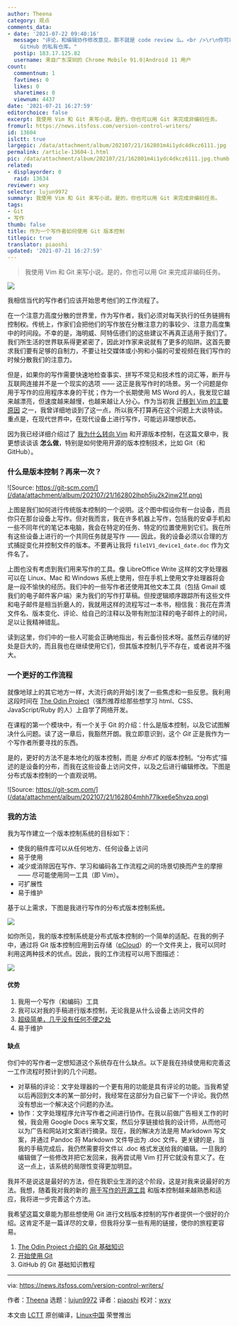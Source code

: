 ```yaml
---
author: Theena
category: 观点
comments_data:
- date: '2021-07-22 09:40:16'
  message: "评论，和编辑协作修改意见，那不就是 code review 么。<br />\r\n你可以搭建一个私人的 gitea，或如果你对保密性没有那么高，也可以使用
    GitHub 的私有仓库。"
  postip: 183.17.125.82
  username: 来自广东深圳的 Chrome Mobile 91.0|Android 11 用户
count:
  commentnum: 1
  favtimes: 0
  likes: 0
  sharetimes: 0
  viewnum: 4437
date: '2021-07-21 16:27:59'
editorchoice: false
excerpt: 我使用 Vim 和 Git 来写小说。是的，你也可以用 Git 来完成非编码任务。
fromurl: https://news.itsfoss.com/version-control-writers/
id: 13604
islctt: true
largepic: /data/attachment/album/202107/21/162801m4i1ydc4dkcz6111.jpg
permalink: /article-13604-1.html
pic: /data/attachment/album/202107/21/162801m4i1ydc4dkcz6111.jpg.thumb.jpg
related:
- displayorder: 0
  raid: 13634
reviewer: wxy
selector: lujun9972
summary: 我使用 Vim 和 Git 来写小说。是的，你也可以用 Git 来完成非编码任务。
tags:
- Git
- 写作
thumb: false
title: 作为一个写作者如何使用 Git 版本控制
titlepic: true
translator: piaoshi
updated: '2021-07-21 16:27:59'
---
```



> 
> 我使用 Vim 和 Git 来写小说。是的，你也可以用 Git 来完成非编码任务。
> 
> 
> 


![](/data/attachment/album/202107/21/162801m4i1ydc4dkcz6111.jpg)


我相信当代的写作者们应该开始思考他们的工作流程了。


在一个注意力高度分散的世界里，作为写作者，我们必须对每天执行的任务链拥有控制权。传统上，作家们会把他们的写作放在分散注意力的事较少、注意力高度集中的时间段。不幸的是，海明威、阿特伍德们的这些建议不再真正适用于我们了。我们所生活的世界联系得更紧密了，因此对作家来说就有了更多的陷阱。这首先要求我们要有足够的自制力，不要让社交媒体或小狗和小猫的可爱视频在我们写作的时候分散我们的注意力。


但是，如果你的写作需要快速地检查事实、拼写不常见和技术性的词汇等，断开与互联网连接并不是一个现实的选项 —— 这正是我写作时的场景。另一个问题是你用于写作的应用程序本身的干扰；作为一个长期使用 MS Word 的人，我发现它越来越漂亮，但速度越来越慢，也越来越让人分心。作为当初我 [迁移到 Vim 的主要原因](https://news.itsfoss.com/how-i-started-loving-vim/) 之一，我曾详细地谈到了这一点，所以我不打算再在这个问题上大谈特谈。重点是，在现代世界中，在现代设备上进行写作，可能远非理想状态。


因为我已经详细介绍过了 [我为什么转向 Vim](https://news.itsfoss.com/configuring-vim-writing/) 和开源版本控制，在这篇文章中，我更想谈谈该 **怎么做**，特别是如何使用开源的版本控制技术，比如 Git（和 GitHub）。


### 什么是版本控制？再来一次？


![Source: https://git-scm.com/](/data/attachment/album/202107/21/162802lhph5ju2k2jnw21f.png)


上图是我们如何进行传统版本控制的一个说明。这个图中假设你有一台设备，而且你只在那台设备上写作。但对我而言，我在许多机器上写作，包括我的安卓手机和一些不同年代的笔记本电脑，我会在特定的任务、特定的位置使用到它们。我在所有这些设备上进行的一个共同任务就是写作 —— 因此，我的设备必须以合理的方式捕捉变化并控制文件的版本。不要再让我将 `file1V1_device1_date.doc` 作为文件名了。


上图也没有考虑到我们用来写作的工具。像 LibreOffice Write 这样的文字处理器可以在 Linux、Mac 和 Windows 系统上使用，但在手机上使用文字处理器将会是一段不愉快的经历。我们中的一些写作者还使用其他文本工具（包括 Gmail 或我们的电子邮件客户端）来为我们的写作打草稿。但按逻辑顺序跟踪所有这些文件和电子邮件是相当折磨人的，我就用这样的流程写过一本书，相信我：我花在弄清文件名、版本变化、评论、给自己的注释以及带有附加注释的电子邮件上的时间，足以让我精神错乱。


读到这里，你们中的一些人可能会正确地指出，有云备份技术呀。虽然云存储的好处是巨大的，而且我也在继续使用它们，但其版本控制几乎不存在，或者说并不强大。


### 一个更好的工作流程


就像地球上的其它地方一样，大流行病的开始引发了一些焦虑和一些反思。我利用这段时间在 [The Odin Project](https://www.theodinproject.com/)（强烈推荐给那些想学习 html、CSS、JavaScript/Ruby 的人）上自学了网络开发。


在课程的第一个模块中，有一个关于 Git 的介绍：什么是版本控制，以及它试图解决什么问题。读了这一章后，我豁然开朗。我立即意识到，这个 *Git* 正是我作为一个写作者所要寻找的东西。


是的，更好的方法不是本地化的版本控制，而是 *分布式* 的版本控制。“分布式”描述的是设备的分布，而我在这些设备上访问文件，以及之后进行编辑修改。下图是分布式版本控制的一个直观说明。


![Source: https://git-scm.com/](/data/attachment/album/202107/21/162804mhh77lkxe6e5hvzq.png)


### 我的方法


我为写作建立一个版本控制系统的目标如下：


* 使我的稿件库可以从任何地方、任何设备上访问
* 易于使用
* 减少或消除因在写作、学习和编码各工作流程之间的场景切换而产生的摩擦 —— 尽可能使用同一工具（即 Vim）。
* 可扩展性
* 易于维护


基于以上需求，下图是我进行写作的分布式版本控制系统。


![](/data/attachment/album/202107/21/162805s2ccvfhcj4oj4c2m.png)


如你所见，我的版本控制系统是分布式版本控制的一个简单的适配。在我的例子中，通过将 Git 版本控制应用到云存储（[pCloud](https://itsfoss.com/recommends/pcloud/)）的一个文件夹上，我可以同时利用这两种技术的优点。因此，我的工作流程可以用下图描述：


![](/data/attachment/album/202107/21/162807vyr7zhdc7y4c75h7.png)


#### 优势


1. 我用一个写作（和编码）工具
2. 我可以对我的手稿进行版本控制，无论我是从什么设备上访问文件的
3. [超级简单，几乎没有任何不便之处](https://www.youtube.com/watch?v=NtH-HhaLw-Q)
4. 易于维护


#### 缺点


你们中的写作者一定想知道这个系统存在什么缺点。以下是我在持续使用和完善这一工作流程时预计到的几个问题。


* 对草稿的评论：文字处理器的一个更有用的功能是具有评论的功能。当我希望以后再回到文本的某一部分时，我经常在这部分为自己留下一个评论。我仍然没有想出一个解决这个问题的办法。
* 协作：文字处理程序允许写作者之间进行协作。在我以前做广告相关工作的时候，我会用 Google Docs 来写文案，然后分享链接给我的设计师，从而他可以为广告和网站对文案进行摘录。现在，我的解决方法是用 Markdown 写文案，并通过 Pandoc 将 Markdown 文件导出为 .doc 文件。更关键的是，当我的手稿完成后，我仍然需要将文件以 .doc 格式发送给我的编辑。一旦我的编辑做了一些修改并把它发回来，我再尝试用 Vim 打开它就没有意义了。在这一点上，该系统的局限性变得更加明显。


我并不是说这是最好的方法，但在我职业生涯的这个阶段，这是对我来说最好的方法。我想，随着我对我的新的 [用于写作的开源工具](https://itsfoss.com/open-source-tools-writers/) 和版本控制越来越熟悉和适应，我将进一步完善这个方法。


我希望这篇文章能为那些想使用 Git 进行文档版本控制的写作者提供一个很好的介绍。这肯定不是一篇详尽的文章，但我将分享一些有用的链接，使你的旅程更容易。


1. [The Odin Project 介绍的 Git 基础知识](https://www.theodinproject.com/paths/foundations/courses/foundations/lessons/introduction-to-git)
2. [开始使用 Git](https://git-scm.com/book/en/v2/Getting-Started-About-Version-Control)
3. GitHub 的 Git 基础知识教程




---


via: <https://news.itsfoss.com/version-control-writers/>


作者：[Theena](https://news.itsfoss.com/author/theena/) 选题：[lujun9972](https://github.com/lujun9972) 译者：[piaoshi](https://github.com/piaoshi) 校对：[wxy](https://github.com/wxy)


本文由 [LCTT](https://github.com/LCTT/TranslateProject) 原创编译，[Linux中国](https://linux.cn/) 荣誉推出